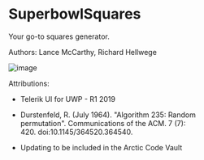 # SuperbowlSquares

Your go-to squares generator.

Authors: Lance McCarthy, Richard Hellwege

![image](https://user-images.githubusercontent.com/3520532/51876210-d0831080-2335-11e9-99eb-2c6554ef13da.png)

Attributions:
* Telerik UI for UWP - R1 2019
* Durstenfeld, R. (July 1964). "Algorithm 235: Random permutation". Communications of the ACM. 7 (7): 420. doi:10.1145/364520.364540.
 
* Updating to be included in the Arctic Code Vault
